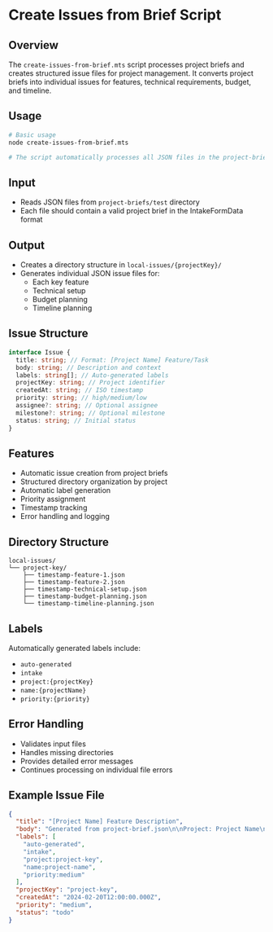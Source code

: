 # Create Issues from Brief Script

## Overview

The `create-issues-from-brief.mts` script processes project briefs and creates structured issue files for project management. It converts project briefs into individual issues for features, technical requirements, budget, and timeline.

## Usage

```bash
# Basic usage
node create-issues-from-brief.mts

# The script automatically processes all JSON files in the project-briefs/test directory
```

## Input

- Reads JSON files from `project-briefs/test` directory
- Each file should contain a valid project brief in the IntakeFormData format

## Output

- Creates a directory structure in `local-issues/{projectKey}/`
- Generates individual JSON issue files for:
  - Each key feature
  - Technical setup
  - Budget planning
  - Timeline planning

## Issue Structure

```typescript
interface Issue {
  title: string; // Format: [Project Name] Feature/Task
  body: string; // Description and context
  labels: string[]; // Auto-generated labels
  projectKey: string; // Project identifier
  createdAt: string; // ISO timestamp
  priority: string; // high/medium/low
  assignee?: string; // Optional assignee
  milestone?: string; // Optional milestone
  status: string; // Initial status
}
```

## Features

- Automatic issue creation from project briefs
- Structured directory organization by project
- Automatic label generation
- Priority assignment
- Timestamp tracking
- Error handling and logging

## Directory Structure

```
local-issues/
└── project-key/
    ├── timestamp-feature-1.json
    ├── timestamp-feature-2.json
    ├── timestamp-technical-setup.json
    ├── timestamp-budget-planning.json
    └── timestamp-timeline-planning.json
```

## Labels

Automatically generated labels include:

- `auto-generated`
- `intake`
- `project:{projectKey}`
- `name:{projectName}`
- `priority:{priority}`

## Error Handling

- Validates input files
- Handles missing directories
- Provides detailed error messages
- Continues processing on individual file errors

## Example Issue File

```json
{
  "title": "[Project Name] Feature Description",
  "body": "Generated from project-brief.json\n\nProject: Project Name\nProject Key: project-key\n\nDescription: Feature details...",
  "labels": [
    "auto-generated",
    "intake",
    "project:project-key",
    "name:project-name",
    "priority:medium"
  ],
  "projectKey": "project-key",
  "createdAt": "2024-02-20T12:00:00.000Z",
  "priority": "medium",
  "status": "todo"
}
```
